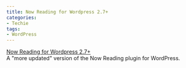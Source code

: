 ```yaml
---
title: Now Reading for Wordpress 2.7+
categories:
- Techie
tags:
- WordPress
---
```


[Now Reading for Wordpress 2.7+](http://heliologue.com/projects/now-reading-for-wordpress-27/)  
A "more updated" version of the Now Reading plugin for WordPress.
